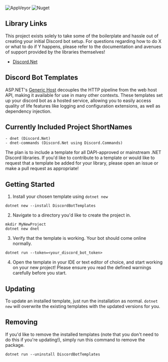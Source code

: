 ![AppVeyor](https://img.shields.io/appveyor/ci/trinitrot0luene/DiscordBotTemplates.svg?style=popout)
![Nuget](https://img.shields.io/nuget/v/DiscordBotTemplates.svg?label=DiscordBotTemplates&style=popout)

## Library Links

This project exists solely to take some of the boilerplate and hassle out of creating your initial Discord bot setup. For questions regarding how to do X or what to do if Y happens, please refer to the documentation and avenues of support provided by the libraries themselves!

- [Discord.Net](https://github.com/discord-net/Discord.Net)

## Discord Bot Templates

ASP.NET's [Generic Host](https://docs.microsoft.com/en-us/aspnet/core/fundamentals/host/generic-host?view=aspnetcore-2.2) decouples the HTTP pipeline from the web host API, making it available for use in many other contexts. These templates set up your discord bot as a hosted service, allowing you to easily access quality of life features like logging and configuration extensions, as well as dependency injection. 

## Currently Included Project ShortNames

```
- dnet (Discord.Net)
- dnet-commands (Discord.Net using Discord.Commands)
```

The plan is to include a template for all DAPI-approved or mainstream .NET Discord libraries. If you'd like to contribute to a template or would like to request that a template be added for your library, please open an issue or make a pull request as appropriate!

## Getting Started

1. Install your chosen template using `dotnet new`
```
dotnet new --install DiscordBotTemplates
```
2. Navigate to a directory you'd like to create the project in.
```
mkdir MyNewProject
dotnet new dnet
```
3. Verify that the template is working. Your bot should come online normally.
```
dotnet run --token=<your_discord_bot_token>
```
4. Open the template in your IDE or text editor of choice, and start working on your new project! Please ensure you read the defined warnings carefully before you start.

## Updating

To update an installed template, just run the installation as normal. `dotnet new` will overwrite the existing templates with the updated versions for you.

## Removing

If you'd like to remove the installed templates (note that you don't need to do this if you're updating!), simply run this command to remove the package.
```
dotnet run --uninstall DiscordBotTemplates
```
